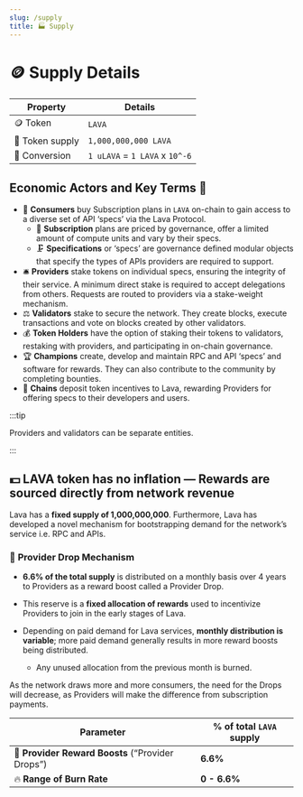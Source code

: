 ```yaml
---
slug: /supply
title: 🏭 Supply
---
```


# 🪙 Supply Details

<center>

| Property        | Details                        |
| --------------- | ------------------------------ |
| 🪙 Token        | `LAVA`                         |
| 🔢 Token supply | `1,000,000,000 LAVA`           |
| 💱 Conversion   | `1 uLAVA` = `1 LAVA` x `10^-6` |

</center>

## Economic Actors and Key Terms 👤

- 🛒 **Consumers** buy Subscription plans in `LAVA` on-chain to gain access to a diverse set of API ‘specs’ via the Lava Protocol.
  - 💸 **Subscription** plans are priced by governance, offer a limited amount of compute units and vary by their specs.
  - 🗜️ **Specifications** or ‘specs’ are governance defined modular objects that specify the types of APIs providers are required to support.
- 🛎️ **Providers** stake tokens on individual specs, ensuring the integrity of their service. A minimum direct stake is required to accept delegations from others. Requests are routed to providers via a stake-weight mechanism.
- ⚖️ **Validators** stake to secure the network. They create blocks, execute transactions and vote on blocks created by other validators.
- 💰 **Token Holders** have the option of staking their tokens to validators, restaking with providers, and participating in on-chain governance.
- 🏆 **Champions** create, develop and maintain RPC and API ‘specs’ and software for rewards. They can also contribute to the community by completing bounties.
- 🔗 **Chains** deposit token incentives to Lava, rewarding Providers for offering specs to their developers and users.

:::tip

Providers and validators can be separate entities.

:::

## 💵 LAVA token has no inflation — Rewards are sourced directly from network revenue

Lava has a **fixed supply of 1,000,000,000**. Furthermore, Lava has developed a novel mechanism for bootstrapping demand for the network’s service i.e. RPC and APIs.

### 🔄 **Provider Drop Mechanism**

- **6.6% of the total supply** is distributed on a monthly basis over 4 years to Providers as a reward boost called a Provider Drop.
- This reserve is a **fixed allocation of rewards** used to incentivize Providers to join in the early stages of Lava.

- Depending on paid demand for Lava services, **monthly distribution is variable**; more paid demand generally results in more reward boosts being distributed.

  - Any unused allocation from the previous month is burned.

As the network draws more and more consumers, the need for the Drops will decrease, as Providers will make the difference from subscription payments.

| Parameter                                        | % of total `LAVA` supply |
| ------------------------------------------------ | ------------------------ |
| 🚀 **Provider Reward Boosts** (“Provider Drops”) | **6.6%**                 |
| 🔥 **Range of Burn Rate**                        | **0 - 6.6%**             |
